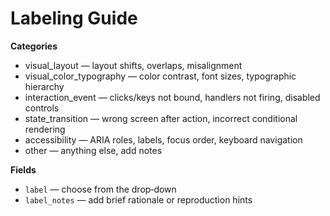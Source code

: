 # Labeling Guide

**Categories**
- visual_layout — layout shifts, overlaps, misalignment
- visual_color_typography — color contrast, font sizes, typographic hierarchy
- interaction_event — clicks/keys not bound, handlers not firing, disabled controls
- state_transition — wrong screen after action, incorrect conditional rendering
- accessibility — ARIA roles, labels, focus order, keyboard navigation
- other — anything else, add notes

**Fields**
- `label` — choose from the drop‑down
- `label_notes` — add brief rationale or reproduction hints
